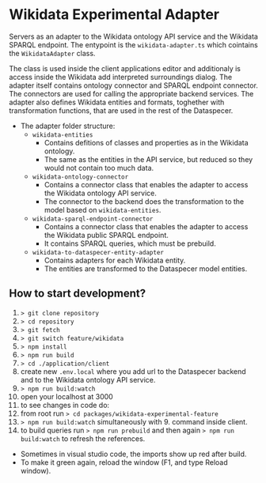 # Wikidata Experimental Adapter

Servers as an adapter to the Wikidata ontology API service and the Wikidata SPARQL endpoint.
The entypoint is the `wikidata-adapter.ts` which cointains the `WikidataAdapter` class.

The class is used inside the client applications editor and additionaly is access inside the Wikidata add interpreted surroundings dialog.
The adapter itself contains ontology connector and SPARQL endpoint connector.
The connectors are used for calling the appropriate backend services.
The adapter also defines Wikidata entities and formats, toghether with transformation functions, that are used in the rest of the Dataspecer.

- The adapter folder structure:
  - `wikidata-entities`
    - Contains defitions of classes and properties as in the Wikidata ontology.
    - The same as the entities in the API service, but reduced so they would not contain too much data.
  - `wikidata-ontology-connector`
    - Contains a connector class that enables the adapter to access the Wikidata ontology API service.
    - The connector to the backend does the transformation to the model based on `wikidata-entities`.
  - `wikidata-sparql-endpoint-connector`
    - Contains a connector class that enables the adapter to access the Wikidata public SPARQL endpoint.
    - It contains SPARQL queries, which must be prebuild.
  - `wikidata-to-dataspecer-entity-adapter` 
    - Contains adapters for each Wikidata entity.
    - The entities are transformed to the Dataspecer model entities.

## How to start development?

1. `> git clone repository`
2. `> cd repository`
3. `> git fetch`
4. `> git switch feature/wikidata`
5. `> npm install`
6. `> npm run build`
7. `> cd ./application/client`
8. create new `.env.local` where you add url to the Dataspecer backend and to the Wikidata ontology API service.
9. `> npm run build:watch`
10. open your localhost at 3000
11. to see changes in code do:
   1.  from root run `> cd packages/wikidata-experimental-feature`
   2.  `> npm run build:watch` simultaneously with 9. command inside client.
   3.  to build queries run `> npm run prebuild` and then again `> npm run build:watch` to refresh the references.

- Sometimes in visual studio code, the imports show up red after build.
- To make it green again, reload the window (F1, and type Reload window).